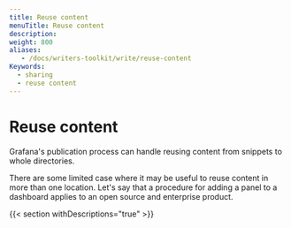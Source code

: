 ```yaml
---
title: Reuse content
menuTitle: Reuse content
description:
weight: 800
aliases:
   - /docs/writers-toolkit/write/reuse-content
Keywords:
  - sharing
  - reuse content
---
```


# Reuse content

Grafana's publication process can handle reusing content from snippets to whole directories.

There are some limited case where it may be useful to reuse content in more than one location.
Let's say that a procedure for adding a panel to a dashboard applies to an open source and enterprise product.

{{< section withDescriptions="true" >}}